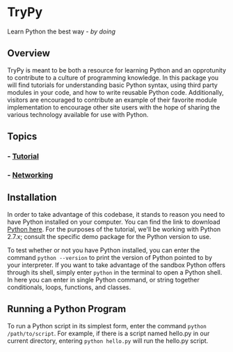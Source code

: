# TryPy
Learn Python the best way - *by doing*

## Overview
TryPy is meant to be both a resource for learning Python and an opprotunity to contribute to a culture of programming knowledge. 
In this package you will find tutorials for understanding basic Python syntax, using third party modules in your code, and how
to write reusable Python code. Additionally, visitors are encouraged to contribute an example of their favorite module implementation
to encourage other site users with the hope of sharing the various technology available for use with Python.

## Topics
### - [Tutorial](https://github.com/fordham-css/TryPy/tree/master/Tutorials)
### - [Networking](https://github.com/fordham-css/TryPy/tree/master/Networking)

## Installation
In order to take advantage of this codebase, it stands to reason you need to have Python installed on your computer. You can find the link to download [Python here](https://www.python.org/downloads/). For the purposes of the tutorial, we'll be working with Python 2.7.x; consult the specific demo package for the Python version to use.

To test whether or not you have Python installed, you can enter the command `python --version` to print the version of Python pointed to by your interpreter. If you want to take advantage of the sandbox Python offers through its shell, simply enter `python` in the terminal to open a Python shell. In here you can enter in single Python command, or string together conditionals, loops, functions, and classes. 

## Running a Python Program
To run a Python script in its simplest form, enter the command `python /path/to/script`. For example, if there is a script named hello.py in our current directory, entering `python hello.py` will run the hello.py script.
